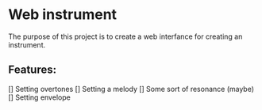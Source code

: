 # Web instrument

The purpose of this project is to create a web interfance for creating an instrument.

## Features:

[] Setting overtones
[] Setting a melody
[] Some sort of resonance (maybe)
[] Setting envelope
